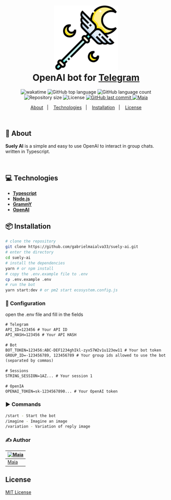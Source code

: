 <h1 align="center">
  <br>
  <img src="https://raw.githubusercontent.com/gabrielmaialva33/winx-ai/master/.github/assets/magic-wand.png" alt="Suely IA" width="200">
  <br>
  OpenAI bot for <a href="https://web.telegram.org/">Telegram</a>
  <br>
</h1>

<p align="center">
  <img src="https://wakatime.com/badge/user/e61842d0-c588-4586-96a3-f0448a434be4/project/30a1c561-2429-4ca9-813a-3f081cb9b391.svg" alt="wakatime">
  <img src="https://img.shields.io/github/languages/top/gabrielmaialva33/winx-ai?style=flat&logo=appveyor" alt="GitHub top language" >
  <img src="https://img.shields.io/github/languages/count/gabrielmaialva33/winx-ai?style=flat&logo=appveyor" alt="GitHub language count" >
  <img src="https://img.shields.io/github/repo-size/gabrielmaialva33/winx-ai?style=flat&logo=appveyor" alt="Repository size" >
  <img src="https://img.shields.io/github/license/gabrielmaialva33/winx-ai?color=00b8d3?style=flat&logo=appveyor" alt="License" /> 
  <a href="https://github.com/gabrielmaialva33/winx-ai/commits/master">
    <img src="https://img.shields.io/github/last-commit/gabrielmaialva33/winx-ai?style=flat&logo=appveyor" alt="GitHub last commit" >
    <img src="https://img.shields.io/badge/made%20by-Maia-15c3d6?style=flat&logo=appveyor" alt="Maia" >  
  </a>
</p>

<p align="center">
  <a href="#bookmark-about">About</a>&nbsp;&nbsp;&nbsp;|&nbsp;&nbsp;&nbsp;
  <a href="#computer-technologies">Technologies</a>&nbsp;&nbsp;&nbsp;|&nbsp;&nbsp;&nbsp;
  <a href="#package-installation">Installation</a>&nbsp;&nbsp;&nbsp;|&nbsp;&nbsp;&nbsp;
  <a href="#memo-license">License</a>
</p>

<br>

## :bookmark: About

**Suely AI** is a simple and easy to use OpenAI to interact in group chats. written in Typescript.

<br>

## :computer: Technologies

- **[Typescript](https://www.typescriptlang.org/)**
- **[Node.js](https://nodejs.org/)**
- **[GrammY](https://grammy.dev/)**
- **[OpenAI](https://openai.com/)**

## :package: Installation

```bash
# clone the repository
git clone https://github.com/gabrielmaialva33/suely-ai.git
# enter the directory
cd suely-ai
# install the dependencies
yarn # or npm install
# copy the .env.example file to .env
cp .env.example .env
# run the bot
yarn start:dev # or pm2 start ecosystem.config.js
```

### :wrench: **Configuration**

open the .env file and fill in the fields

```env
# Telegram
API_ID=123456 # Your API ID
API_HASH=123456 # Your API HASH

# Bot
BOT_TOKEN=123456:ABC-DEF1234ghIkl-zyx57W2v1u123ew11 # Your bot token
GROUP_ID=-123456789, 123456789 # Your group ids allowed to use the bot (separated by commas)

# Sessions
STRING_SESSION=1AZ... # Your session 1

# OpenIA
OPENAI_TOKEN=sk-1234567890... # Your OpenAI token
```

### :arrow_forward: **Commands**

```bash
/start - Start the bot
/imagine - Imagine an image
/variation - Variation of reply image
```

### :writing_hand: **Author**

| [![Maia](https://avatars.githubusercontent.com/u/26732067?size=100)](https://github.com/mrootx) |
| ----------------------------------------------------------------------------------------------- |
| [Maia](https://github.com/gabrielmaialva33)                                                     |

## License

[MIT License](./LICENSE)
